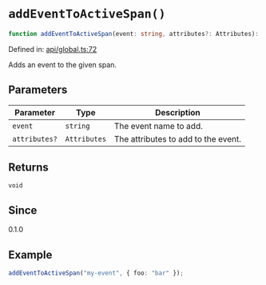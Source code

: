 # `addEventToActiveSpan()`

```ts
function addEventToActiveSpan(event: string, attributes?: Attributes): void;
```

Defined in: [api/global.ts:72](https://github.com/adobe/aio-lib-telemetry/blob/311fa6dfe22958d569615a6746bf4a3a8211a5c3/source/api/global.ts#L72)

Adds an event to the given span.

## Parameters

| Parameter     | Type         | Description                         |
| ------------- | ------------ | ----------------------------------- |
| `event`       | `string`     | The event name to add.              |
| `attributes?` | `Attributes` | The attributes to add to the event. |

## Returns

`void`

## Since

0.1.0

## Example

```ts
addEventToActiveSpan("my-event", { foo: "bar" });
```
